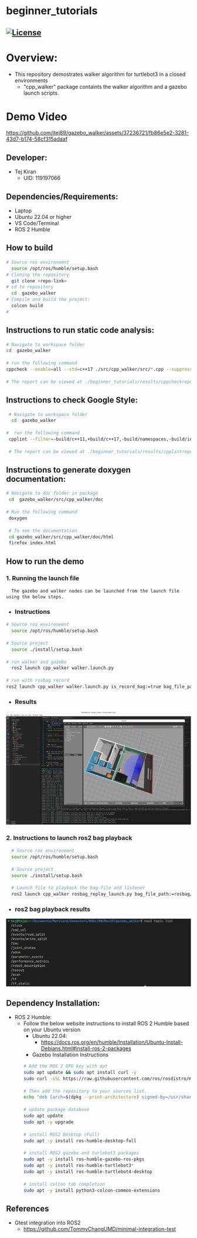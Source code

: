 # beginner_tutorials

[![License](https://img.shields.io/badge/License-Apache_2.0-blue.svg)](https://opensource.org/licenses/Apache-2.0)
---
# Overview:
 * This repository demostrates walker algorithm for turtlebot3 in a closed environments
    - "cpp_walker" package containts the walker algorithm and a gazebo launch scripts. 

# Demo Video
https://github.com/itej89/gazebo_walker/assets/37236721/fb86e5e2-3281-43d7-b174-58cf315adaaf

## Developer:
 - Tej Kiran 
    - UID: 119197066

## Dependencies/Requirements: 
 - Laptop
 - Ubuntu 22.04 or higher
 - VS Code/Terminal
 - ROS 2 Humble

## How to build
``` bash
# Source ros environemnt
  source /opt/ros/humble/setup.bash
# Cloning the repository
  git clone <repo-link>
# cd to repository
  cd  gazebo_walker
# Compile and build the project:
  colcon build
#
```

## Instructions to run static code analysis:
 ```bash
 # Navigate to workspace folder
 cd  gazebo_walker

 # run the following command
 cppcheck --enable=all --std=c++17 ./src/cpp_walker/src/*.cpp --suppress=missingIncludeSystem --suppress=missingInclude --suppress=unmatchedSuppression > ./results/cppcheckreport

 # The report can be viewed at ./beginner_tutorials/results/cppcheckreport

 ```

## Instructions to check Google Style:
 
```bash
 # Navigate to workspace folder
  cd  gazebo_walker

#  run the following command
 cpplint --filter=-build/c++11,+build/c++17,-build/namespaces,-build/include_order ./src/cpp_walker/src/*.cpp   > ./results/cpplintreport > ./results/cpplintreport

 # The report can be viewed at ./beginner_tutorials/results/cpplintreport
 ```

## Instructions to generate doxygen documentation:

```bash
# Navigate to doc folder in package
 cd  gazebo_walker/src/cpp_walker/doc
 
# Run the following command
 doxygen

 # To see the documentation
 cd gazebo_walker/src/cpp_walker/doc/html
 firefox index.html
 ```


## How to run the demo
### 1. Running the launch file
      The gazebo and walker nodes can be launched from the launch file using the below steps.
- ### Instructions
```bash
# Source ros environemnt
  source /opt/ros/humble/setup.bash

# Source project
  source ./install/setup.bash

# run walker and gazebo
  ros2 launch cpp_walker walker.launch.py
  
# run with rosbag record
ros2 launch cpp_walker walker.launch.py is_record_bag:=true bag_file_path:=rosbag/walker
```
- ### Results
![alt text](./result_images/walker_launch.png)


### 2. Instructions to launch ros2 bag playback
```bash
  # Source ros environemnt
  source /opt/ros/humble/setup.bash

  # Source project
  source ./install/setup.bash

  # Launch file to playback the bag-file and listener
  ros2 launch cpp_walker rosbag_replay_launch.py bag_file_path:=rosbag/walker
```

- ### ros2 bag playback results
![alt text](./result_images/rosbag_playback.png)



## Dependency Installation: 
- ROS 2 Humble:
  - Follow the below website instructions to install ROS 2 Humble based on your Ubuntu version
    - Ubuntu 22.04:
      - https://docs.ros.org/en/humble/Installation/Ubuntu-Install-Debians.html#install-ros-2-packages
    - Gazebo Installation Instructions
    ```bash
    # Add the ROS 2 GPG key with apt
    sudo apt update && sudo apt install curl -y
    sudo curl -sSL https://raw.githubusercontent.com/ros/rosdistro/master/ros.key -o /usr/share/keyrings/ros-archive-keyring.gpg

    # Then add the repository to your sources list.
    echo "deb [arch=$(dpkg --print-architecture) signed-by=/usr/share/keyrings/ros-archive-keyring.gpg] http://packages.ros.org/ros2/ubuntu $(. /etc/os-release && echo $UBUNTU_CODENAME) main" | sudo tee /etc/apt/sources.list.d/ros2.list > /dev/null

    # update package database
    sudo apt update
    sudo apt -y upgrade

    # install ROS2 Desktop (Full)
    sudo apt -y install ros-humble-desktop-full

    # install ROS2 gazebo and turlebot3 packages
    sudo apt -y install ros-humble-gazebo-ros-pkgs
    sudo apt -y install ros-humble-turtlebot3*
    sudo apt -y install ros-humble-turtlebot4-desktop

    # install colcon tab completion 
    sudo apt -y install python3-colcon-common-extensions
    ```

## References
- Gtest integration into ROS2
  - https://github.com/TommyChangUMD/minimal-integration-test

